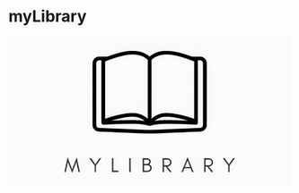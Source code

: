 # myLibrary
![Иллюстрация к проекту](https://github.com/IvanTvardovsky/myLibrary/blob/main/assets/mylibrary.jpg)
